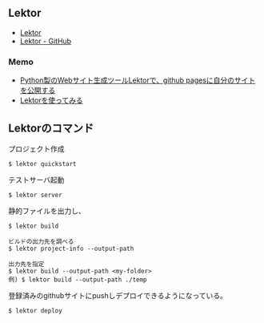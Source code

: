 Lektor
--------
* [Lektor](https://www.getlektor.com/)
* [Lektor - GitHub](https://github.com/lektor/lektor/)

### Memo

* [Python製のWebサイト生成ツールLektorで、github pagesに自分のサイトを公開する](https://qiita.com/ryokomy/items/044b45e211d200159664)
* [Lektorを使ってみる](http://www.takunoko.com/blog/lektor%E3%82%92%E4%BD%BF%E3%81%A3%E3%81%A6%E3%81%BF%E3%82%8B/)

Lektorのコマンド
-----

プロジェクト作成

    $ lektor quickstart

テストサーバ起動

    $ lektor server

静的ファイルを出力し、

    $ lektor build

    ビルドの出力先を調べる
    $ lektor project-info --output-path

    出力先を指定
    $ lektor build --output-path <my-folder>
    例) $ lektor build --output-path ./temp

登録済みのgithubサイトにpushしデプロイできるようになっている。

    $ lektor deploy

